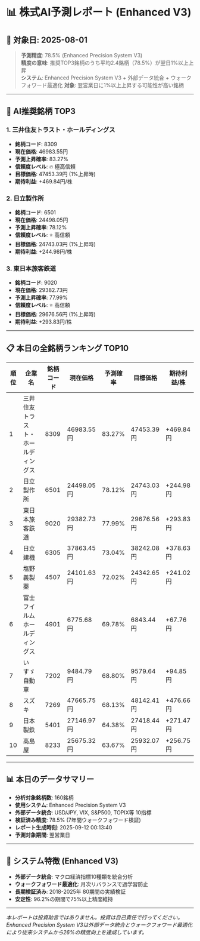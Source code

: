 # 📊 株式AI予測レポート (Enhanced V3)
## 📅 対象日: 2025-08-01

> **予測精度**: 78.5% (Enhanced Precision System V3)  
> **精度の意味**: 推奨TOP3銘柄のうち平均2.4銘柄（78.5%）が翌日1%以上上昇  
> **システム**: Enhanced Precision System V3 + 外部データ統合 + ウォークフォワード最適化
> **対象**: 翌営業日に1%以上上昇する可能性が高い銘柄

---

## 🎯 AI推奨銘柄 TOP3

### 1. 三井住友トラスト・ホールディングス
- **銘柄コード**: 8309
- **現在価格**: 46983.55円
- **予測上昇確率**: 83.27%
- **信頼度レベル**: 🔥 極高信頼
- **目標価格**: 47453.39円 (1%上昇時)
- **期待利益**: +469.84円/株

### 2. 日立製作所
- **銘柄コード**: 6501
- **現在価格**: 24498.05円
- **予測上昇確率**: 78.12%
- **信頼度レベル**: ⭐ 高信頼
- **目標価格**: 24743.03円 (1%上昇時)
- **期待利益**: +244.98円/株

### 3. 東日本旅客鉄道
- **銘柄コード**: 9020
- **現在価格**: 29382.73円
- **予測上昇確率**: 77.99%
- **信頼度レベル**: ⭐ 高信頼
- **目標価格**: 29676.56円 (1%上昇時)
- **期待利益**: +293.83円/株

---

## 📋 本日の全銘柄ランキング TOP10

| 順位 | 企業名 | 銘柄コード | 現在価格 | 予測確率 | 目標価格 | 期待利益/株 |
|------|--------|------------|----------|----------|----------|-------------|
| 1 | 三井住友トラスト・ホールディングス | 8309 | 46983.55円 | 83.27% | 47453.39円 | +469.84円 |
| 2 | 日立製作所 | 6501 | 24498.05円 | 78.12% | 24743.03円 | +244.98円 |
| 3 | 東日本旅客鉄道 | 9020 | 29382.73円 | 77.99% | 29676.56円 | +293.83円 |
| 4 | 日立建機 | 6305 | 37863.45円 | 73.04% | 38242.08円 | +378.63円 |
| 5 | 塩野義製薬 | 4507 | 24101.63円 | 72.02% | 24342.65円 | +241.02円 |
| 6 | 富士フイルムホールディングス | 4901 | 6775.68円 | 69.78% | 6843.44円 | +67.76円 |
| 7 | いすゞ自動車 | 7202 | 9484.79円 | 68.80% | 9579.64円 | +94.85円 |
| 8 | スズキ | 7269 | 47665.75円 | 68.13% | 48142.41円 | +476.66円 |
| 9 | 日本製鉄 | 5401 | 27146.97円 | 64.38% | 27418.44円 | +271.47円 |
| 10 | 高島屋 | 8233 | 25675.32円 | 63.67% | 25932.07円 | +256.75円 |

---

## 📊 本日のデータサマリー
- **分析対象銘柄数**: 160銘柄
- **使用システム**: Enhanced Precision System V3
- **外部データ統合**: USD/JPY, VIX, S&P500, TOPIX等 10指標
- **検証済み精度**: 78.5% (7年間ウォークフォワード検証)
- **レポート生成時刻**: 2025-09-12 00:13:40
- **予測対象期間**: 翌営業日

---

## 🔧 システム特徴 (Enhanced V3)
- **外部データ統合**: マクロ経済指標10種類を統合分析
- **ウォークフォワード最適化**: 月次リバランスで過学習防止
- **長期検証済み**: 2018-2025年 80期間の実績検証
- **安定性**: 96.2%の期間で75%以上精度維持

---

*本レポートは投資助言ではありません。投資は自己責任で行ってください。*
*Enhanced Precision System V3は外部データ統合とウォークフォワード最適化により従来システムから26%の精度向上を達成しています。*
